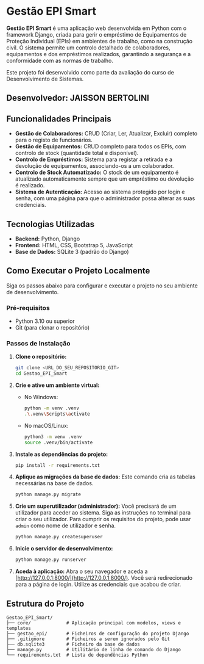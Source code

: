 # Gestão EPI Smart

**Gestão EPI Smart** é uma aplicação web desenvolvida em Python com o framework Django, criada para gerir o empréstimo de Equipamentos de Proteção Individual (EPIs) em ambientes de trabalho, como na construção civil. O sistema permite um controlo detalhado de colaboradores, equipamentos e dos empréstimos realizados, garantindo a segurança e a conformidade com as normas de trabalho.

Este projeto foi desenvolvido como parte da avaliação do curso de Desenvolvimento de Sistemas.

## Desenvolvedor: JAISSON BERTOLINI 

## Funcionalidades Principais

* **Gestão de Colaboradores:** CRUD (Criar, Ler, Atualizar, Excluir) completo para o registo de funcionários.
* **Gestão de Equipamentos:** CRUD completo para todos os EPIs, com controlo de stock (quantidade total e disponível).
* **Controlo de Empréstimos:** Sistema para registar a retirada e a devolução de equipamentos, associando-os a um colaborador.
* **Controlo de Stock Automatizado:** O stock de um equipamento é atualizado automaticamente sempre que um empréstimo ou devolução é realizado.
* **Sistema de Autenticação:** Acesso ao sistema protegido por login e senha, com uma página para que o administrador possa alterar as suas credenciais.

## Tecnologias Utilizadas

* **Backend:** Python, Django
* **Frontend:** HTML, CSS, Bootstrap 5, JavaScript
* **Base de Dados:** SQLite 3 (padrão do Django)

## Como Executar o Projeto Localmente

Siga os passos abaixo para configurar e executar o projeto no seu ambiente de desenvolvimento.

### Pré-requisitos

* Python 3.10 ou superior
* Git (para clonar o repositório)

### Passos de Instalação

1.  **Clone o repositório:**
    ```bash
    git clone <URL_DO_SEU_REPOSITORIO_GIT>
    cd Gestao_EPI_Smart
    ```

2.  **Crie e ative um ambiente virtual:**
    * No Windows:
        ```bash
        python -m venv .venv
        .\.venv\Scripts\activate
        ```
    * No macOS/Linux:
        ```bash
        python3 -m venv .venv
        source .venv/bin/activate
        ```

3.  **Instale as dependências do projeto:**
    ```bash
    pip install -r requirements.txt
    ```

4.  **Aplique as migrações da base de dados:**
    Este comando cria as tabelas necessárias na base de dados.
    ```bash
    python manage.py migrate
    ```

5.  **Crie um superutilizador (administrador):**
    Você precisará de um utilizador para aceder ao sistema. Siga as instruções no terminal para criar o seu utilizador. Para cumprir os requisitos do projeto, pode usar `admin` como nome de utilizador e senha.
    ```bash
    python manage.py createsuperuser
    ```

6.  **Inicie o servidor de desenvolvimento:**
    ```bash
    python manage.py runserver
    ```

7.  **Aceda à aplicação:**
    Abra o seu navegador e aceda a [http://127.0.0.1:8000/](http://127.0.0.1:8000/). Você será redirecionado para a página de login. Utilize as credenciais que acabou de criar.

## Estrutura do Projeto

```
Gestao_EPI_Smart/
├── core/             # Aplicação principal com modelos, views e templates
├── gestao_epi/       # Ficheiros de configuração do projeto Django
├── .gitignore        # Ficheiros a serem ignorados pelo Git
├── db.sqlite3        # Ficheiro da base de dados
├── manage.py         # Utilitário de linha de comando do Django
└── requirements.txt  # Lista de dependências Python
```
